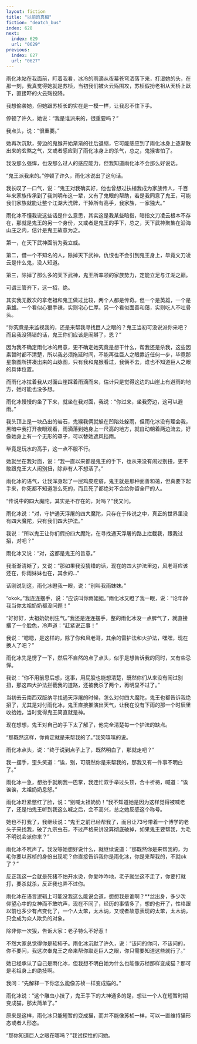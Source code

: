 ```yaml
---
layout: fiction
title: "以前的真相"
fiction: "deatch_bus"
index: 628
next:
  index: 629
  url: "0629"
previous:
  index: 627
  url: "0627"
---
```

雨化冰站在我面前，盯着我看，冰冷的雨滴从夜幕苍穹洒落下来，打湿她的头，在那一刻，我真觉得她就是苏桢，当初我们被火云殇围攻，苏桢假扮老祖从天桥上跃下，直接吓的火云殇投降。

我想偷袭她，但她跟苏桢长的实在是一模一样，让我忍不住下手。

停顿了许久，她说：“我是谁派来的，很重要吗？”

我点头，说：“很重要。”

她再次沉默，旁边的鬼猴开始渐渐的往后退缩，它可能感应到了雨化冰身上逐渐散出来的玄煞之气，又或者感应到了雨化冰身上的杀气，总之，鬼猴害怕了。

我没那么强悍，也没那么过人的感应能力，但我知道雨化冰不会那么好说话。

“鬼王派我来的。”停顿了许久，雨化冰说出了这句话。

我长叹了一口气，说：“鬼王对我确实好，他也曾想过扶植我成为家族传人，千百年来家族传承到了我刘明布这一辈，又有了鬼眼的帮助，若是我同意了鬼王，可能我们家族就能让整个江湖大洗牌，干掉所有高手，我家族，一家独大。”

雨化冰不懂我说这些话是什么意思，其实这是我某些暗指，暗指文刀凌云根本不存在，那就是鬼王的另一个身份，又或者是鬼王的手下，总之，天下武神聚集在沿海山庄之内，估计是鬼王故意为之。

第一，在天下武神面前为我立威。

第二，借一个不知名的人，除掉天下武神，仇恨也不会引到鬼王身上，毕竟文刀凌云是什么鬼，没人知道。

第三，除掉了那么多的天下武神，鬼王所率领的家族势力，定能立足与江湖之巅。

可谓三管齐下，这一招，绝。

其实我无数次的拿老祖和鬼王做过比较，两个人都是传奇。但一个是英雄，一个是枭雄。一个看似心狠手辣，实则宅心仁厚。另一个看似面善和蔼，实则吃人不吐骨头。

“你究竟是来监视我的，还是来帮我寻找巨人之眼的？鬼王当初可没说派你来吧？而且我没猜错的话，鬼王你们应该是闹掰了，恩？”

因为我不确定雨化冰的用意，更不确定她究竟是想干什么，帮我还是杀我，这些因素暂时都不清楚，所以我必须拖延时间，不能再往巨人之眼靠近任何一步，毕竟那星象图所拼凑出来的山脉图，只有我和鬼猴看过，我俩不去，谁也不知道巨人之眼的具体位置。

而雨化冰拉着我从对面山崖踩着雨滴而来，估计只是觉得这边的山崖上有避雨的地方，她可能也没多想。

雨化冰慢慢的坐了下来，就坐在我对面，我说：“你过来，坐我旁边，这可以避雨。”

我头顶上是一块凸出的岩石，鬼猴我俩就躲在凹陷处躲雨，但雨化冰没有理会我，黑暗中我打开夜眼观看，雨滴落到她身上一尺高的地方，就自动朝着两边流去，好像她身上有一个无形的罩子，可以替她遮风挡雨。

毕竟是玩水的高手，这一点不服不行。

她就坐在我对面，说：“我一直以来都是鬼王的手下，也从来没有闹过别扭，更不敢跟鬼王大人闹别扭，除非有人不想活了。”

雨化冰的语气，让我浑身起了一层鸡皮疙瘩，鬼王就是那种面善和蔼，但真要下起手来，你死都不知道怎么死的，而且死了都绝对不会给你留全尸的人。

“传说中的四大魔陀，其实是不存在的，对吗？”我又问。

雨化冰说：“对，守护通天浮屠的四大魔陀，只存在于传说之中，真正的世界里没有四大魔陀，只有我们四大护法。”

我说：“所以鬼王让你们假扮四大魔陀，在寻找通天浮屠的路上拦截我，跟我过招，对吧？”

雨化冰又说：“对，这都是鬼王的旨意。”

我渐渐清晰了，又说：“那如果我没猜错的话，现在的四大护法里边，风老哥应该还在，你雨妹妹也在，其余的...”

话刚说到这，雨化冰瞪我一眼，说：“别叫我雨妹妹。”

“okok。”我连连摆手，说：“应该叫你雨姐姐。”雨化冰又瞪了我一眼，说：“论年龄我当你太祖奶奶都没问题！”

“好好好，太祖奶奶别生气。”我还是连连摆手，整的雨化冰没一点脾气了，就直接撂了一个脸色，冷声道：“赶紧说正事！”

我说：“嗯嗯，是这样的，除了你和风老哥，其余的雷护法和火护法，嘿嘿，现在换人了吧？”

雨化冰先是愣了一下，然后不自然的点了点头，似乎是想告诉我的同时，又有些忌惮。

我说：“你不用前思后想，这事，用屁股也能想清楚，既然你们从来没有闹过别扭，那这四大护法拦截我的道路，还被我杀了两个，再明显不过了。”

当初去云南西双版纳寻找通天浮屠的时候，怎么对付四大魔陀，鬼王也都告诉我绝招了，尤其是对付雨化冰，鬼王直接推演出天气，让我在没有下雨的那一个时辰里收拾她，当时觉得鬼王简直就是神。

现在想想，鬼王对自己的手下太了解了，他完全清楚每一个护法的缺点。

“那既然这样，你肯定就是来帮我的了。”我笑嘻嘻的说。

雨化冰点头，说：“终于说到点子上了，既然明白了，那就走吧？”

我一摆手，歪头笑道：“诶，别，可既然你是来帮我的，那我又有一件事不明白了。”

雨化冰一急，想抬手就刷我一巴掌，我连忙双手举过头顶，合十祈祷，喊道：“诶诶诶，太祖奶奶息怒。”

雨化冰赶紧憋红了脸，说：“别喊太祖奶奶！”我不知道她是因为这样觉得被喊老了，还是怕鬼王听到我这么喊之后，会不高兴，总之她反感这个称号。

她也不打我了，我继续说：“鬼王之前已经帮我了，而且让73号带着一个博学的老头子来找我，破了九宗虫石，不过严格来讲没算彻底破掉，如果鬼王要帮我，为毛不明说会派你来？”

雨化冰不吭声了。我没等她想好说什么，就继续说道：“那既然你是来帮我的，为毛你要以苏桢的身份出现呢？你直接告诉我你是雨化冰，你是来帮我的，不就ok了？”

反正我这一会就是死猪不怕开水烫，你爱咋咋地，老子就坐这不走了，你要打就打，要杀就杀，反正我也弄不过你。

雨化冰在语言逻辑上可能没我这么能说会道，想想我是谁啊？**丝出身，多少次仰望心中的女神而不敢吭声，现在不同了，经历的事情多了，想的也开了，性格跟以前也多少有点变化了，一个人太笨，太木讷，又或者故意表现的太笨，太木讷，只会成为众人欺负的对象。

除非你一次狠，告诉大家：老子特么不好惹！

不然大家总觉得你是软柿子。雨化冰沉默了许久，说：“该问的你问，不该问的，你不要问，我这次奉鬼王之命来帮你取走巨人之眼，你只需要知道这些就行了。”

她已经承认了自己是雨化冰，但我想不明白她为什么也能像苏桢那样变成猫？那可是老祖身上的绝技啊。

我问：“先解释一下你怎么能像苏桢一样变成猫的。”

雨化冰说：“这个雕虫小技了，鬼王手下的大神通多的是，想让一个人在短暂时期变成猫，那太简单了。”

原来是这样，雨化冰只能短暂的变成猫，而并不能像苏桢一样，可以一直维持猫形态或者人形态。

“那你知道巨人之眼在哪吗？”我试探性的问她。